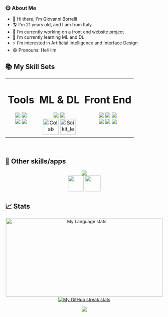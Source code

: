 ### 😋 About Me
<!--
**GiovanniBorrelli/GiovanniBorrelli** is a ✨ _special_ ✨ repository because its `README.md` (this file) appears on your GitHub profile.
-->
- 👋 Hi there, I'm Giovanni Borrelli
- 🌎 I'm 21 years old, and I am from Italy
- 🔭 I’m currently working on a front end website project
- 🌱 I’m currently learning ML and DL
- ⚡ I'm interested in Artificial Intelligence and Interface Design
- 😄 Pronouns: He/Him


## 📚 My Skill Sets  

<table align="center"><tr><td valign="top" >
  
<div align="center"> 
  <h1>Tools</h1>
</div>

<div align="center">  
  <img src="https://skillicons.dev/icons?i=latex" />
  <img src="https://skillicons.dev/icons?i=nodejs" />
</div>
<div align="center">  
  <img src="https://skillicons.dev/icons?i=mysql" />
  <img src="https://skillicons.dev/icons?i=github" />
</div>

</td><td valign="top" >

<div align="center"> 
  <h1>ML & DL</h1>
</div>  

<div align="center">
  <div align="center"> 
    <img src="https://skillicons.dev/icons?i=py" />
    <img src="https://skillicons.dev/icons?i=pytorch" />
  </div>
  <a href="https://colab.research.google.com/?hl=it" target="_blank"><img src="https://upload.wikimedia.org/wikipedia/commons/d/d0/Google_Colaboratory_SVG_Logo.svg" alt="Colab" height="50" /></a>  
  <a href="https://www.python.org/" target="_blank"><img src="https://upload.wikimedia.org/wikipedia/commons/0/05/Scikit_learn_logo_small.svg" alt="Scikit_learn" height="50" /></a>
</div>


</td><td valign="top" >

<div align="center"> 
  <h1>Front End</h1>
</div>

<div align="center">  
  <img src="https://skillicons.dev/icons?i=figma" />
  <img src="https://skillicons.dev/icons?i=materialui" />
  <img src="https://skillicons.dev/icons?i=bootstrap" />
</div>
<div align="center">  
  <img src="https://skillicons.dev/icons?i=nextjs" />
  <img src="https://skillicons.dev/icons?i=sass" />
  <img src="https://skillicons.dev/icons?i=react" />
</div>

</td></tr></table>  

<br/> 

## 🧩 Other skills/apps
<div align="center">  
  <img src="https://skillicons.dev/icons?i=c,cs,css,html,eclipse,idea,js,mongodb,unity,vscode" />
</div>
  <div align="center">  
  <img height=50 src="https://gitlab.com/monopolies/monopolies.net/-/raw/master/logos/atlassian/trello.svg"/>
  <img height=50 src=https://gitlab.com/monopolies/monopolies.net/-/raw/master/logos/salesforce/slack.svg/>
</div>

## 📈 Stats
<div align="center">
    </a>
<a href="https://github.com/qwerty541#gh-dark-mode-only">
    <img
      src="https://github-readme-stats-steel-omega.vercel.app/api/top-langs/?username=GiovanniBorrelli&size_weight=0.5&count_weight=0.5&layout=compact&icon_color=2d77dc&title_color=2d77dc&text_color=ffffff&bg_color=0d1117&hide_border=true&langs_count=10#gh-dark-mode-only"
      alt="My Language stats"
      height="250"
      width="500"
    />
  </a>
  </div>
  <div align="center">
  <a href="https://github.com/qwerty541#gh-dark-mode-only">
    <img
       src="https://streak-stats.demolab.com/?user=GiovanniBorrelli&background=0d1117&currStreakNum=ffffff&sideNums=ffffff&currStreakLabel=ffffff&sideLabels=ffffff&dates=ffffff&fire=2d77dc&ring=2d77dc&locale=en&type=svg&hide_border=true"
       alt="My GitHub streak stats"
     />
</div>
    
<p align="center"> 
 <img src="https://komarev.com/ghpvc/?username=GiovanniBorrelli&color=ff69b4"><img/>
<p/>

